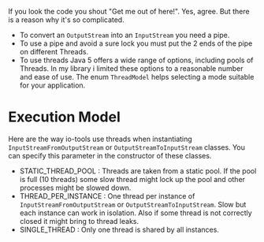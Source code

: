 If you look the code you shout "Get me out of here!". Yes, agree. But there is a reason why it's so complicated.
  * To convert an `OutputStream` into an `InputStream` you need a pipe.
  * To use a pipe and avoid a sure lock you must put the 2 ends of the pipe on different Threads.
  * To use threads Java 5 offers a wide range of options, including pools of Threads. In my library i limited these options to a reasonable number and ease of use. The enum `ThreadModel` helps selecting a mode suitable for your application.

# Execution Model #
Here are the way io-tools use threads when instantiating `InputStreamFromOutputStream` or `OutputStreamToInputStream` classes. You can specify this parameter in the constructor of these classes.
  * STATIC\_THREAD\_POOL : Threads are taken from a static pool. If the pool is full (10 threads) some slow thread might lock up the pool and other processes might be slowed down.
  * THREAD\_PER\_INSTANCE : One thread per instance of `InputStreamFromOutputStream` or `OutputStreamToInputStream`. Slow but each instance can work in isolation. Also if some thread is not correctly closed it might bring to thread leaks.
  * SINGLE\_THREAD : Only one thread is shared by all instances.
